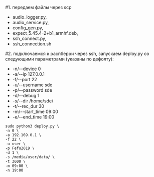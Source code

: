 #1. передаем файлы через scp
- audio_logger.py,
- audio_service.py,
- config_gen.py,
- expect_5.45.4-2+b1_armhf.deb,
- ssh_connect.py,
- ssh_connection.sh

#2. подключаемся к распберри через ssh, запускаем  deploy.py со следующими параметрами (указаны по дефолту):
- -n/--device 0
- -a/--ip 127.0.0.1
- -f/--port 22
- -u/--username sde
- -p/--password sde
- -d/--debug 1
- -s/--dir /home/sde/
- -t/--rec_dur 30
- -m/--start_time 09:00
- -e/--end_time 19:00
```
sudo python3 deploy.py \
-n 0 \
-a 192.169.0.1 \
-f 22 \
-u user \
-p Fefu2019 \
-d 1 \
-s /media/user/data/ \
-t 3600 \
-m 09:00 \
-n 19:00
```